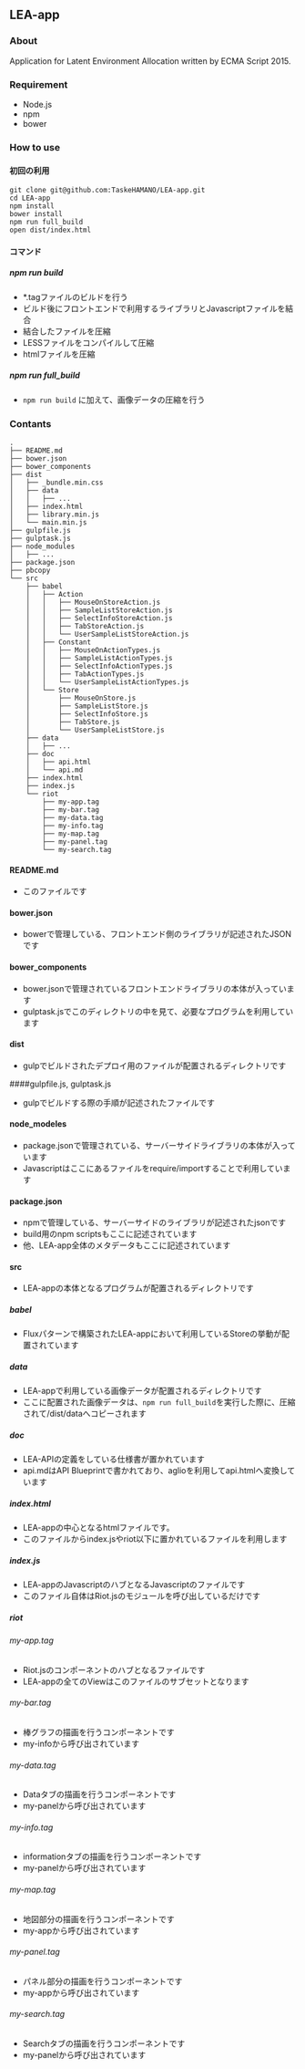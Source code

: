 ## LEA-app

### About
Application for Latent Environment Allocation written by ECMA Script 2015.

### Requirement
* Node.js
* npm
* bower

### How to use

#### 初回の利用

```
git clone git@github.com:TaskeHAMANO/LEA-app.git
cd LEA-app
npm install
bower install
npm run full_build
open dist/index.html
```

#### コマンド
##### npm run build
* *.tagファイルのビルドを行う
* ビルド後にフロントエンドで利用するライブラリとJavascriptファイルを結合
* 結合したファイルを圧縮
* LESSファイルをコンパイルして圧縮
* htmlファイルを圧縮

##### npm run full_build
* ```npm run build``` に加えて、画像データの圧縮を行う


### Contants

```
.
├── README.md
├── bower.json
├── bower_components
├── dist
│   ├── _bundle.min.css
│   ├── data
│   │   ├── ...
│   ├── index.html
│   ├── library.min.js
│   └── main.min.js
├── gulpfile.js
├── gulptask.js
├── node_modules
│   ├── ...
├── package.json
├── pbcopy
└── src
    ├── babel
    │   ├── Action
    │   │   ├── MouseOnStoreAction.js
    │   │   ├── SampleListStoreAction.js
    │   │   ├── SelectInfoStoreAction.js
    │   │   ├── TabStoreAction.js
    │   │   └── UserSampleListStoreAction.js
    │   ├── Constant
    │   │   ├── MouseOnActionTypes.js
    │   │   ├── SampleListActionTypes.js
    │   │   ├── SelectInfoActionTypes.js
    │   │   ├── TabActionTypes.js
    │   │   └── UserSampleListActionTypes.js
    │   └── Store
    │       ├── MouseOnStore.js
    │       ├── SampleListStore.js
    │       ├── SelectInfoStore.js
    │       ├── TabStore.js
    │       └── UserSampleListStore.js
    ├── data
    │   ├── ...
    ├── doc
    │   ├── api.html
    │   └── api.md
    ├── index.html
    ├── index.js
    └── riot
        ├── my-app.tag
        ├── my-bar.tag
        ├── my-data.tag
        ├── my-info.tag
        ├── my-map.tag
        ├── my-panel.tag
        └── my-search.tag
```

#### README.md
* このファイルです

#### bower.json
* bowerで管理している、フロントエンド側のライブラリが記述されたJSONです

#### bower_components
* bower.jsonで管理されているフロントエンドライブラリの本体が入っています
* gulptask.jsでこのディレクトリの中を見て、必要なプログラムを利用しています

#### dist
* gulpでビルドされたデプロイ用のファイルが配置されるディレクトリです

####gulpfile.js, gulptask.js
* gulpでビルドする際の手順が記述されたファイルです

#### node_modeles
* package.jsonで管理されている、サーバーサイドライブラリの本体が入っています
* Javascriptはここにあるファイルをrequire/importすることで利用しています

#### package.json
* npmで管理している、サーバーサイドのライブラリが記述されたjsonです
* build用のnpm scriptsもここに記述されています
* 他、LEA-app全体のメタデータもここに記述されています

#### src
* LEA-appの本体となるプログラムが配置されるディレクトリです

##### babel
* Fluxパターンで構築されたLEA-appにおいて利用しているStoreの挙動が配置されています

##### data
* LEA-appで利用している画像データが配置されるディレクトリです
* ここに配置された画像データは、```npm run full_build```を実行した際に、圧縮されて/dist/dataへコピーされます

##### doc
* LEA-APIの定義をしている仕様書が置かれています
* api.mdはAPI Blueprintで書かれており、aglioを利用してapi.htmlへ変換しています

##### index.html
* LEA-appの中心となるhtmlファイルです。
* このファイルからindex.jsやriot以下に置かれているファイルを利用します

##### index.js
* LEA-appのJavascriptのハブとなるJavascriptのファイルです
* このファイル自体はRiot.jsのモジュールを呼び出しているだけです

##### riot

###### my-app.tag
* Riot.jsのコンポーネントのハブとなるファイルです
* LEA-appの全てのViewはこのファイルのサブセットとなります

###### my-bar.tag
* 棒グラフの描画を行うコンポーネントです
* my-infoから呼び出されています

###### my-data.tag
* Dataタブの描画を行うコンポーネントです
* my-panelから呼び出されています

###### my-info.tag
* informationタブの描画を行うコンポーネントです
* my-panelから呼び出されています

###### my-map.tag
* 地図部分の描画を行うコンポーネントです
* my-appから呼び出されています

###### my-panel.tag
* パネル部分の描画を行うコンポーネントです
* my-appから呼び出されています

###### my-search.tag
* Searchタブの描画を行うコンポーネントです
* my-panelから呼び出されています
